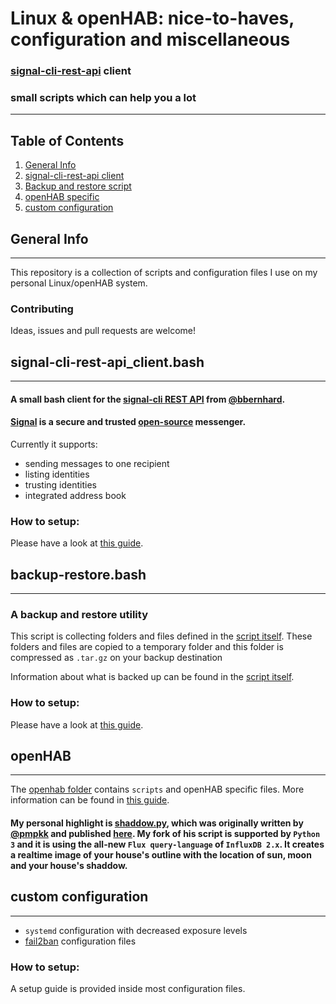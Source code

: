 # Linux & openHAB: nice-to-haves, configuration and  miscellaneous


### [signal-cli-rest-api](https://github.com/bbernhard/signal-cli-rest-api) client
### small scripts which can help you a lot

***
## Table of Contents
1. [General Info](#general-info)
2. [signal-cli-rest-api client](#signal-cli-rest-api_client.bash)
3. [Backup and restore script](#backup-restore.bash)
4. [openHAB specific](#openHAB)
5. [custom configuration](#custom-configuration)

## General Info
***
This repository is a collection of scripts and configuration files I use on my personal Linux/openHAB system.
### Contributing
Ideas, issues and pull requests are welcome!

## signal-cli-rest-api_client.bash
***
#### A small bash client for the [signal-cli REST API](https://github.com/bbernhard/signal-cli-rest-api) from [@bbernhard](https://github.com/bbernhard).
#### [Signal](https://signal.org/) is a secure and trusted [open-source](https://github.com/signalapp) messenger.

Currently it supports:
* sending messages to one recipient
* listing identities
* trusting identities
* integrated address book

### How to setup:
Please have a look at [this guide](/doc/SIGNAL-CLIENT.md).


## backup-restore.bash
***
### A backup and restore utility

This script is collecting folders and files defined in the [script itself](backup_restore.bash). These folders and files are copied to a temporary folder and this folder is compressed as ```.tar.gz``` on your backup destination

Information about what is backed up can be found in the [script itself](backup_restore.bash).
### How to setup:
Please have a look at [this guide](/doc/SIGNAL-CLIENT.md).

## openHAB
***
The [openhab folder](openhab) contains ```scripts``` and openHAB specific files.
More information can be found in [this guide](/doc/OPENHAB.md).
#### My __personal highlight__ is [shaddow.py](openhab/shaddow.py), which was originally written by [@pmpkk](https://github.com/pmpkk) and published [here](https://github.com/pmpkk/openhab-habpanel-theme-matrix). My fork of his script is supported by ```Python 3``` and it is using the all-new ```Flux query-language``` of ```InfluxDB 2.x```. It creates a realtime image of your house's outline with the location of sun, moon and your house's shaddow.

## custom configuration
***
* ```systemd``` configuration with decreased exposure levels
* [fail2ban](https://github.com/fail2ban/fail2ban) configuration files

### How to setup:
A setup guide is provided inside most configuration files.
